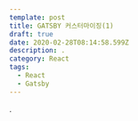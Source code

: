 ```yaml
---
template: post
title: GATSBY 커스터마이징(1)
draft: true
date: 2020-02-28T08:14:58.599Z
description: .
category: React
tags:
  - React
  - Gatsby
---
```

.
